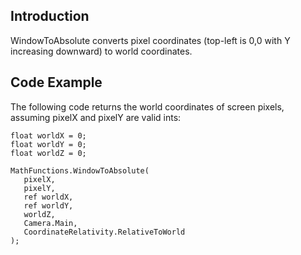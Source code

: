 ## Introduction

WindowToAbsolute converts pixel coordinates (top-left is 0,0 with Y increasing downward) to world coordinates.

## Code Example

The following code returns the world coordinates of screen pixels, assuming pixelX and pixelY are valid ints:

    float worldX = 0;
    float worldY = 0;
    float worldZ = 0;

    MathFunctions.WindowToAbsolute(
       pixelX,
       pixelY,
       ref worldX,
       ref worldY,
       worldZ,
       Camera.Main,
       CoordinateRelativity.RelativeToWorld
    );
